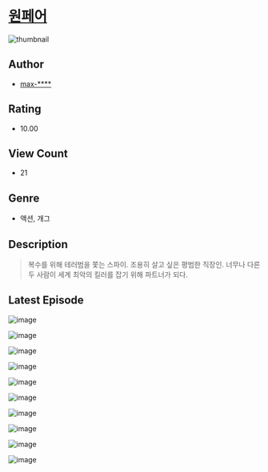 # [원페어](https://comic.naver.com/bestChallenge/list?titleId=811316)
![thumbnail](https://image-comic.pstatic.net/user_contents_data/challenge_comic/2023/05/25/318690/upload_3847252982389367348_480x623.jpeg)

## Author
- [max-****](https://comic.naver.com/artistTitle?id=318690)

## Rating
- 10.00

## View Count
- 21

## Genre
- 액션, 개그

## Description
> 복수를 위해 테러범을 쫓는 스파이. 조용히 살고 싶은 평범한 직장인. 너무나 다른 두 사람이 세계 최악의 킬러를 잡기 위해 파트너가 되다.


## Latest Episode
![image](https://image-comic.pstatic.net/user_contents_data/challenge_comic/2023/05/25/318690/upload_7292514381041197670.jpeg)

![image](https://image-comic.pstatic.net/user_contents_data/challenge_comic/2023/05/25/318690/upload_7016996566936400946.jpeg)

![image](https://image-comic.pstatic.net/user_contents_data/challenge_comic/2023/05/25/318690/upload_3762536909388199012.jpeg)

![image](https://image-comic.pstatic.net/user_contents_data/challenge_comic/2023/05/25/318690/upload_4062922398779387959.jpeg)

![image](https://image-comic.pstatic.net/user_contents_data/challenge_comic/2023/05/25/318690/upload_4063990935102633015.jpeg)

![image](https://image-comic.pstatic.net/user_contents_data/challenge_comic/2023/05/25/318690/upload_3977299030143349560.jpeg)

![image](https://image-comic.pstatic.net/user_contents_data/challenge_comic/2023/05/25/318690/upload_4135487967944270948.jpeg)

![image](https://image-comic.pstatic.net/user_contents_data/challenge_comic/2023/05/25/318690/upload_7090467020612002146.jpeg)

![image](https://image-comic.pstatic.net/user_contents_data/challenge_comic/2023/05/25/318690/upload_4121691080387552358.jpeg)

![image](https://image-comic.pstatic.net/user_contents_data/challenge_comic/2023/05/25/318690/upload_7089566743927284275.jpeg)
